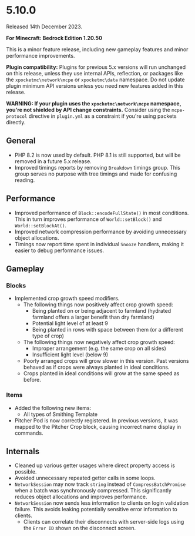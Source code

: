 # 5.10.0
Released 14th December 2023.

**For Minecraft: Bedrock Edition 1.20.50**

This is a minor feature release, including new gameplay features and minor performance improvements.

**Plugin compatibility:** Plugins for previous 5.x versions will run unchanged on this release, unless they use internal APIs, reflection, or packages like the `xpocketmc\network\mcpe`  or `xpocketmc\data` namespace.
Do not update plugin minimum API versions unless you need new features added in this release.

**WARNING: If your plugin uses the `xpocketmc\network\mcpe` namespace, you're not shielded by API change constraints.**
Consider using the `mcpe-protocol` directive in `plugin.yml` as a constraint if you're using packets directly.

## General
- PHP 8.2 is now used by default. PHP 8.1 is still supported, but will be removed in a future 5.x release.
- Improved timings reports by removing `Breakdown` timings group. This group serves no purpose with tree timings and made for confusing reading.

## Performance
- Improved performance of `Block::encodeFullState()` in most conditions. This in turn improves performance of `World::setBlock()` and `World::setBlockAt()`.
- Improved network compression performance by avoiding unnecessary object allocations.
- Timings now report time spent in individual `Snooze` handlers, making it easier to debug performance issues.

## Gameplay
### Blocks
- Implemented crop growth speed modifiers.
  - The following things now positively affect crop growth speed:
    - Being planted on or being adjacent to farmland (hydrated farmland offers a larger benefit than dry farmland)
    - Potential light level of at least 9
    - Being planted in rows with space between them (or a different type of crop)
  - The following things now negatively affect crop growth speed:
    - Improper arrangement (e.g. the same crop on all sides)
    - Insufficient light level (below 9)
  - Poorly arranged crops will grow slower in this version. Past versions behaved as if crops were always planted in ideal conditions.
  - Crops planted in ideal conditions will grow at the same speed as before.

### Items
- Added the following new items:
  - All types of Smithing Template
- Pitcher Pod is now correctly registered. In previous versions, it was mapped to the Pitcher Crop block, causing incorrect name display in commands.

## Internals
- Cleaned up various getter usages where direct property access is possible.
- Avoided unnecessary repeated getter calls in some loops.
- `NetworkSession` may now track `string` instead of `CompressBatchPromise` when a batch was synchronously compressed. This significantly reduces object allocations and improves performance.
- `NetworkSession` now sends less information to clients on login validation failure. This avoids leaking potentially sensitive error information to clients.
  - Clients can correlate their disconnects with server-side logs using the `Error ID` shown on the disconnect screen.